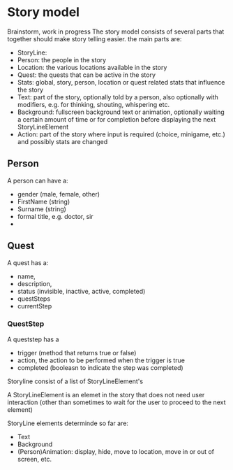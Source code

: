 # Story model

Brainstorm, work in progress
The story model consists of several parts that together should make story telling easier. the main parts are:

- StoryLine: 
- Person: the people in the story
- Location: the various locations available in the story
- Quest: the quests that can be active in the story
- Stats: global, story, person, location or quest related stats that influence the story
- Text: part of the story, optionally told by a person, also optionally with modifiers, e.g. for thinking, shouting, whispering etc.
- Background: fullscreen background text or animation, optionally waiting a certain amount of time or for completion before displaying the next StoryLineElement
- Action: part of the story where input is required (choice, minigame, etc.) and possibly stats are changed

## Person
A person can have a:
- gender (male, female, other)
- FirstName (string)
- Surname (string)
- formal title, e.g. doctor, sir
- 

## Quest
A quest has a:
- name, 
- description,
- status (invisible, inactive, active, completed)
- questSteps
- currentStep

### QuestStep
A queststep has a
- trigger (method that returns true or false)
- action, the action to be performed when the trigger is true
- completed (booleasn to indicate the step was completed)

Storyline consist of a list of StoryLineElement's

A StoryLineElement is an elemet in the story that does not need user interaction (other than sometimes to wait for the user to proceed to the next element)

StoryLine elements determinde so far are:
- Text
- Background
- (Person)Animation: display, hide, move to location, move in or out of screen, etc. 

